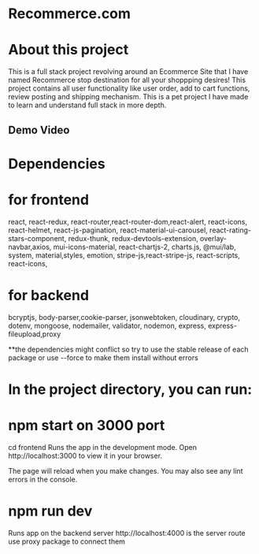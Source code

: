 # Recommerce.com
# About this project
This is a full stack project revolving around an Ecommerce Site that I have named Recommerce stop destination for all your shoppping desires!
This project contains all user functionality like user order, add to cart functions, review posting and shipping mechanism. This is a pet project I have made to learn and understand full stack in more depth.

## Demo Video




# Dependencies
# for frontend
react, react-redux, react-router,react-router-dom,react-alert, react-icons, react-helmet, react-js-pagination, react-material-ui-carousel, react-rating-stars-component, redux-thunk, redux-devtools-extension, overlay-navbar,axios, mui-icons-material, react-chartjs-2, charts.js, @mui/lab, system, material,styles, emotion, stripe-js,react-stripe-js, react-scripts, react-icons, 

# for backend
bcryptjs, body-parser,cookie-parser, jsonwebtoken, cloudinary, crypto, dotenv, mongoose, nodemailer, validator, nodemon, express, express-fileupload,proxy

**the dependencies might conflict so try to use the stable release of each package or use --force to make them install without errors

# In the project directory, you can run:

# npm start on 3000 port
cd frontend
Runs the app in the development mode.
Open http://localhost:3000 to view it in your browser.

The page will reload when you make changes.
You may also see any lint errors in the console.

# npm run dev
Runs app on the backend server
http://localhost:4000 is the server route
use proxy package to connect them
